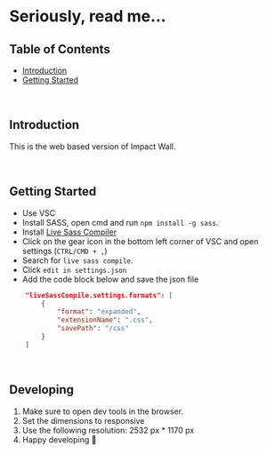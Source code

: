 # Seriously, read me...


## Table of Contents
* [Introduction](#introduction)
* [Getting Started](#getting-started)

<br>

## Introduction
This is the web based version of Impact Wall.

<br>

## Getting Started
- Use VSC
- Install SASS, open cmd and run `npm install -g sass`.
- Install [Live Sass Compiler](https://marketplace.visualstudio.com/items?itemName=ritwickdey.live-sass)
- Click on the gear icon in the bottom left corner of VSC and open settings (`CTRL/CMD + ,`)
- Search for `live sass compile`.
- Click `edit in settings.json`
- Add the code block below and save the json file
```json
    "liveSassCompile.settings.formats": [
        {
            "format": "expanded",
            "extensionName": ".css",
            "savePath": "/css"
        }
    ]
```
<br>

## Developing
1. Make sure to open dev tools in the browser.
2. Set the dimensions to responsive
3. Use the following resolution: 2532 px * 1170 px
4. Happy developing 🥳